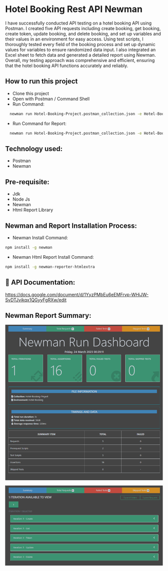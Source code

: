 
# Hotel Booking Rest API Newman

I have successfully conducted API testing on a hotel booking API using Postman. I created five API requests including create booking, get booking, create token, update booking, and delete booking, and set up variables and their values in an environment for easy access. Using test scripts, I thoroughly tested every field of the booking process and set up dynamic values for variables to ensure randomized data input. I also integrated an Excel sheet to fetch data and generated a detailed report using Newman. Overall, my testing approach was comprehensive and efficient, ensuring that the hotel booking API functions accurately and reliably.




## How to run this project
- Clone this project
- Open with Postman / Command Shell
- Run Command:
```bash
  newman run Hotel-Booking-Project.postman_collection.json -e Hotel-Booking.postman_environment.json 
```
- Run Command for Report:
```bash
  newman run Hotel-Booking-Project.postman_collection.json -e Hotel-Booking.postman_environment.json -r cli,htmlextra 
```
## Technology used:
- Postman
- Newman

## Pre-requisite:
- Jdk
- Node Js
- Newman
- Html Report Library

## Newman and Report Installation Process:
- Newman Install Command:
```bash
npm install -g newman
```
- Newman Html Report Install Command:
```bash
npm install -g newman-reporter-htmlextra
```



## 🔗 API Documentation:
 https://docs.google.com/document/d/1YyzPMbEu6eEMFrvp-WHiJW-SvDTJvikqx1QGyyFgRXw/edit


## Newman Report Summary:

![](https://github.com/Mahir-Afsar/API-Testing-Booking/blob/main/Booking_1.png?raw=true)

![](https://github.com/Mahir-Afsar/API-Testing-Booking/blob/main/Booking_2.png?raw=true)